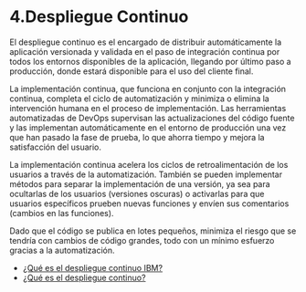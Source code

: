 # 4.Despliegue Continuo

El despliegue continuo es el encargado de distribuir automáticamente la aplicación versionada y validada en el paso de integración continua por todos los entornos disponibles de la aplicación, llegando por último paso a producción, donde estará disponible para el uso del cliente final.

La implementación continua, que funciona en conjunto con la integración continua, completa el ciclo de automatización y minimiza o elimina la intervención humana en el proceso de implementación. Las herramientas automatizadas de DevOps supervisan las actualizaciones del código fuente y las implementan automáticamente en el entorno de producción una vez que han pasado la fase de prueba, lo que ahorra tiempo y mejora la satisfacción del usuario.

La implementación continua acelera los ciclos de retroalimentación de los usuarios a través de la automatización. También se pueden implementar métodos para separar la implementación de una versión, ya sea para ocultarlas de los usuarios (versiones oscuras) o activarlas para que usuarios específicos prueben nuevas funciones y envíen sus comentarios (cambios en las funciones).

Dado que el código se publica en lotes pequeños, minimiza el riesgo que se tendría con cambios de código grandes, todo con un mínimo esfuerzo gracias a la automatización.

- [¿Qué es el despliegue continuo IBM?](https://www.ibm.com/es-es/topics/continuous-deployment)
- [¿Qué es el despliegue continuo?](https://www.tibco.com/es/reference-center/what-is-continuous-deployment)